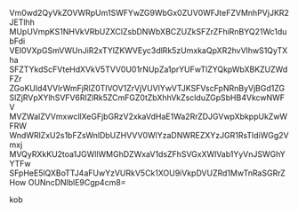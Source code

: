 Vm0wd2QyVkZOVWRpUm1SWFYwZG9WbGx0ZUV0WFJteFZVMnhPVjJKR2JETlhh
MUpUVmpKS1NHVkVRbUZXClZsbDNWbXBCZUZkSFZrZFhiRnBYQ21Wc1dubFdi
VEI0VXpGSmVWUnJiR2xTYlZKWVEyc3dlRk5zUmxkaQpXR2hvVlhwS1QyTXha
SFZTYkdScFVteHdXVkV5TVV0U01rNUpZa1prYUFwTlZYQkpWbXBKZUZWdFZr
ZGoKUld4VVlrWmFjRlZ0TlVOV1ZrVjVUVlYwVTJKSFVscFpNRnByVjBGd1ZG
SlZjRVpXYlhSVFV6RlZlRk5ZCmFGZ0tZbXhhVkZsclduZGpSbHB4VkcwNWFV
MVZWalZVVmxwcllXeGFjbGRzV2xkaVdHaE1Wa2RrZDJGVwpXbkppUkZwWFRW
WndWRlZxU2s1bFZsWnlDbUZHVVV0WlYzaDNWREZXYzJGR1RsTldiWGg2Vmxj
MVQyRXkKU2toa1JGWllWMGhDZWxaV1dsZFhSVGxXWlVab1YyVnJSWGhYYTFw
SFpHeE5lQXBoTTJ4aFUwYzVURkV5Ck1XOU9iVkpDVUZRd1MwTnRaSGRrZHow
OUNncDNlblE9Cgp4cm8=

kob
